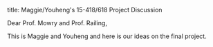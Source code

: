 title: Maggie/Youheng's 15-418/618 Project Discussion

Dear Prof. Mowry and Prof. Railing,

This is Maggie and Youheng and here is our ideas on the final project.